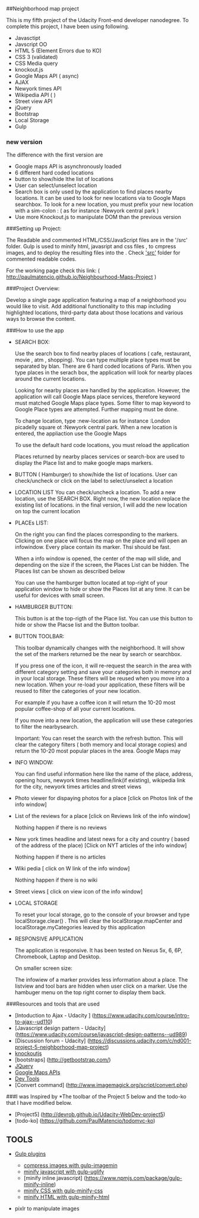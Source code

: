 ##Neighborhood map project


This is my  fifth project of the Udacity Front-end developer nanodegree. To complete this project, I have been using following.

* Javasctipt
* Javscript OO
* HTML 5 (Element Errors due to KO)
* CSS 3 (validated)
* CSS Media query
* knockout.js
* Google Maps API ( async)
* AJAX
* Newyork times API
* Wikipedia API ( )
* Street view API
* jQuery
* Bootstrap
* Local Storage
* Gulp

### new version
The difference with the first version are

* Google maps API is asynchronously loaded
* 6 different hard coded locations
* button to show/hide lthe list of locations
* User can select/unselect location
* Search box is only used by the application to find places nearby locations. It can be used to look for new locations via to Google Maps searchbox. To look for a new location, you must prefix your new location with a sim-colon :  ( as for instance :Newyork central park )
* Use more  Knockout.js to manipulate DOM than the previous version


###Setting up Project:

The Readable and commented HTML/CSS/JavaScript files are in the '<project folder>/src' folder. Gulp is used to minify html, javasript and css files , to cmpress images, and to deploy the resulting files into the <project folder>. Check ['src'](https://github.com/PaulMatencio/Neighbourhood-Maps-Project/tree/master/src) folder for commented readable codes.

For the working page check this link: ( http://paulmatencio.github.io/Neighbourhood-Maps-Project )

###Project Overview:

Develop a single page application featuring a map of a neighborhood you would like to visit. Add additional functionality to this map including highlighted locations, third-party data about those locations and various ways to browse the content.

###How to use the app

* SEARCH BOX:

   Use the search box to find nearby places of locations ( cafe, restaurant, movie , atm , shopping). You can type multiple place types must be separated by blan. There are 6 hard coded locations of Paris. When you type places in the serach box, the application will look for nearby places around the current locations.

  Looking for nearby places are handled by the application. However, the application will call Google Maps place services, therefore keyword must matched Google Maps place types. Some filter to map keyword to Google Place types are attempted. Further mapping must be done.

  To change location, type :new-location as for instance :London picadelly square ot :Newyork central park. When a new location is entered, the appliaction use the Google Maps

  To use the default hard code locations, you must reload the application

  Places returned by nearby places services or search-box are used to display the Place list and to make google maps markers.

* BUTTON ( Hamburger) to show/hide the list of locations. User can check/uncheck or click on the label to select/unselect a location

* LOCATION LIST
  You can check/uncheck a location. To add a new location, use the SEARCH BOX.
  Right now, the new location replace the existing list of locations.
  in the final version, I will add the new location on top the current location

* PLACEs LIST:

   On the right you can find the places corresponding to the markers. Clicking on one place will focus the map on the place and will open an infowindow. Every place contain its marker. Thsi should be fast.

   When a info window is opened, the center of the map will slide, and depending on the size if the screen, the Places List can be hidden. The Places list can be shown as described below

   You can use the hamburger button located at top-right of your application window to  hide or show the Places list at any time. It can be useful for devices with small screen.

* HAMBURGER BUTTON:

  This button is at the top-rigth of the Place list.
  You can use this button to hide or show the Placse list and the Button toolbar.

* BUTTON TOOLBAR:

   This toolbar dynamically changes with the neighborhood. It will show the set of the markers returned be the near by search or searchbox.

   If you press one of the icon, it will re-request the search in the area with different category setting and save your categories both in memory and in your local storage. These filters will be reused when you move into a new location. When your re-load your application, these filters will be reused to filter the categories of your new location.

   For example if you have a coffee icon it will return the 10-20 most popular coffee-shop of all your current locations.

   If you move into a new location, the application will use these categories to filter the nearbysearch.

   Important: You can reset the search with the refresh button. This will clear the category filters ( both memory and local storage copies) and return the 10-20 most popular places in the area. Ĝoogle Maps may


* INFO WINDOW:

   You can find useful information here like the name of the place, address, opening hours, newyork times headline/link(if existing), wikipedia link for the city, newyork times articles and street views

* Photo viewer for dispaying photos for a place  [click on Photos link of the info window]

* List  of the reviews for a place [click on Reviews link of the info window]

  Nothing happen if there is no reviews

* New york times headline  and latest news for a city and country ( based of the address of the place)  [Click on NYT articles of the info window]

  Nothing happen if there is no articles

* Wiki pedia [ click on W link of the info window]

  Nothing happen if there is no wiki

* Street views [ click on view icon of the info window]


* LOCAL STORAGE

  To reset your local storage, go to the console of your browser and type localStorage.clear() . This will clear the localStorage.mapCenter and localStorage.myCategories leaved by this application

* RESPONSIVE APPLICATION

  The application is responsive. It has been tested on Nexus 5x, 6, 6P, Chromebook, Laptop and Desktop.

  On smaller screen size:

  The infowiew of a marker provides less information about a place.
  The listview and tool bars are hidden when user click on a marker. Use the hambuger menu on the top right corner to display them back.


###Resources and tools that are used

* [Intoduction to Ajax - Udacity ] (https://www.udacity.com/course/intro-to-ajax--ud110)
* [Javascript design pattern - Udacity] (https://www.udacity.com/course/javascript-design-patterns--ud989)
* [Discussion forum - Udacity]  (https://discussions.udacity.com/c/nd001-project-5-neighborhood-map-project)
* [knockoutjs](http://knockoutjs.com/)
* [bootstraps] (http://getbootstrap.com/)
* [JQuery](https://jquery.com/)
* [Google Maps APIs](https://developers.google.com/maps/?hl=en)
* [Dev Tools](https://developer.chrome.com/devtools/docs/rendering-settings)
* [Convert command] (http://www.imagemagick.org/script/convert.php)

###I was Inspired by
*The toolbar of the Project 5 below and the todo-ko that I have modified below.

* [Project5] (http://devrob.github.io/Udacity-WebDev-project5)
* [todo-ko] (https://github.com/PaulMatencio/todomvc-ko)


## TOOLS

* [Gulp plugins](http://gulpjs.com/plugins/)
    * [compress images with gulp-imagemin](https://www.npmjs.com/package/gulp-imagemin)
    * [minify javascript with gulp-uglify](https://www.npmjs.com/package/gulp-uglify/)
    * [minify inline javascript] (https://www.npmjs.com/package/gulp-minify-inline)
    * [minify CSS with gulp-minify-css](https://www.npmjs.com/package/gulp-minify-css)
    * [minify HTML with gulp-minify-html](https://www.npmjs.com/package/gulp-minify-html)

* pixlr to manipulate images


